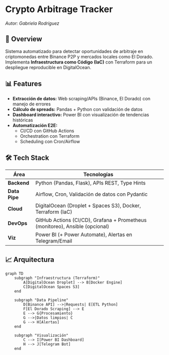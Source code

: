 # Crypto Arbitrage Tracker  
*Autor: Gabriela Rodríguez*  

## 🚀 Overview  
Sistema automatizado para detectar oportunidades de arbitraje en criptomonedas entre Binance P2P y mercados locales como El Dorado. Implementa **Infraestructura como Código (IaC)** con Terraform para un despliegue reproducible en DigitalOcean.  

## 📊 Features  
- **Extracción de datos:** Web scraping/APIs (Binance, El Dorado) con manejo de errores  
- **Cálculo de spreads:** Pandas + Python con validación de datos  
- **Dashboard interactivo:** Power BI con visualización de tendencias históricas  
- **Automatización E2E:**  
  - CI/CD con GitHub Actions  
  - Orchestration con Terraform  
  - Scheduling con Cron/Airflow  

## 🛠️ Tech Stack  

| Área           | Tecnologías                                                                 |  
|----------------|-----------------------------------------------------------------------------|  
| **Backend**    | Python (Pandas, Flask), APIs REST, Type Hints                               |  
| **Data Pipe**  | Airflow, Cron, Validación de datos con Pydantic                            |  
| **Cloud**      | DigitalOcean (Droplet + Spaces S3), Docker, Terraform (IaC)                |  
| **DevOps**     | GitHub Actions (CI/CD), Grafana + Prometheus (monitoreo), Ansible (opcional)|  
| **Viz**        | Power BI (+ Power Automate), Alertas en Telegram/Email                      |  

## 📈 Arquitectura  

```mermaid  
graph TD  
    subgraph "Infraestructura (Terraform)"  
        A[DigitalOcean Droplet] --> B[Docker Engine]  
        C[DigitalOcean Spaces S3]  
    end  

    subgraph "Data Pipeline"  
        D[Binance API] -->|Requests| E[ETL Python]  
        F[El Dorado Scraping] --> E  
        E --> G{Procesamiento}  
        G -->|Datos limpios| C  
        G --> H[Alertas]  
    end  

    subgraph "Visualización"  
        C --> I[Power BI Dashboard]  
        H --> J[Telegram Bot]  
    end  